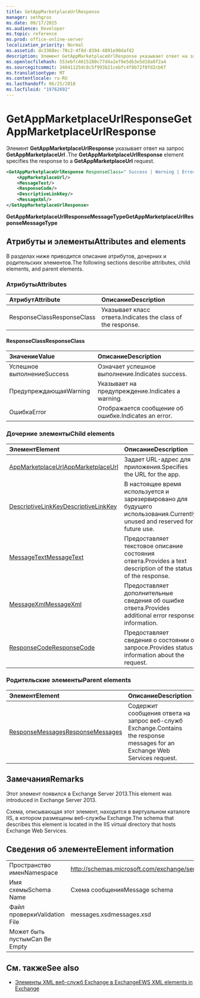 ```yaml
---
title: GetAppMarketplaceUrlResponse
manager: sethgros
ms.date: 09/17/2015
ms.audience: Developer
ms.topic: reference
ms.prod: office-online-server
localization_priority: Normal
ms.assetid: dc3368ec-78c2-4f8d-8394-4891e90dafd2
description: Элемент GetAppMarketplaceUrlResponse указывает ответ на запрос GetAppMarketplaceUrl.
ms.openlocfilehash: 553ebfc4615280c77d4a1ef9e5db3e5d10a0f2a4
ms.sourcegitcommit: 34041125dc8c5f993b21cebfc4f8b72f0fd2cb6f
ms.translationtype: MT
ms.contentlocale: ru-RU
ms.lasthandoff: 06/25/2018
ms.locfileid: "19762692"
---
```

# <a name="getappmarketplaceurlresponse"></a><span data-ttu-id="e62f6-103">GetAppMarketplaceUrlResponse</span><span class="sxs-lookup"><span data-stu-id="e62f6-103">GetAppMarketplaceUrlResponse</span></span>

<span data-ttu-id="e62f6-104">Элемент **GetAppMarketplaceUrlResponse** указывает ответ на запрос **GetAppMarketplaceUrl** .</span><span class="sxs-lookup"><span data-stu-id="e62f6-104">The **GetAppMarketplaceUrlResponse** element specifies the response to a **GetAppMarketplaceUrl** request.</span></span> 
  
```XML
<GetAppMarketplaceUrlResponse ResponseClass=" Success | Warning | Error ">
    <AppMarketplaceUrl/>
    <MessageText/>
    <ResponseCode/>
    <DescriptiveLinkKey/>
    <MessageXml/>
</GetAppMarketplaceUrlResponse>
```

 <span data-ttu-id="e62f6-105">**GetAppMarketplaceUrlResponseMessageType**</span><span class="sxs-lookup"><span data-stu-id="e62f6-105">**GetAppMarketplaceUrlResponseMessageType**</span></span>
## <a name="attributes-and-elements"></a><span data-ttu-id="e62f6-106">Атрибуты и элементы</span><span class="sxs-lookup"><span data-stu-id="e62f6-106">Attributes and elements</span></span>

<span data-ttu-id="e62f6-107">В разделах ниже приводится описание атрибутов, дочерних и родительских элементов.</span><span class="sxs-lookup"><span data-stu-id="e62f6-107">The following sections describe attributes, child elements, and parent elements.</span></span>
  
### <a name="attributes"></a><span data-ttu-id="e62f6-108">Атрибуты</span><span class="sxs-lookup"><span data-stu-id="e62f6-108">Attributes</span></span>

|<span data-ttu-id="e62f6-109">**Атрибут**</span><span class="sxs-lookup"><span data-stu-id="e62f6-109">**Attribute**</span></span>|<span data-ttu-id="e62f6-110">**Описание**</span><span class="sxs-lookup"><span data-stu-id="e62f6-110">**Description**</span></span>|
|:-----|:-----|
|<span data-ttu-id="e62f6-111">ResponseClass</span><span class="sxs-lookup"><span data-stu-id="e62f6-111">ResponseClass</span></span>  <br/> |<span data-ttu-id="e62f6-112">Указывает класс ответа.</span><span class="sxs-lookup"><span data-stu-id="e62f6-112">Indicates the class of the response.</span></span>  <br/> |
   
#### <a name="responseclass"></a><span data-ttu-id="e62f6-113">ResponseClass</span><span class="sxs-lookup"><span data-stu-id="e62f6-113">ResponseClass</span></span>

|<span data-ttu-id="e62f6-114">**Значение**</span><span class="sxs-lookup"><span data-stu-id="e62f6-114">**Value**</span></span>|<span data-ttu-id="e62f6-115">**Описание**</span><span class="sxs-lookup"><span data-stu-id="e62f6-115">**Description**</span></span>|
|:-----|:-----|
|<span data-ttu-id="e62f6-116">Успешное выполнение</span><span class="sxs-lookup"><span data-stu-id="e62f6-116">Success</span></span>  <br/> |<span data-ttu-id="e62f6-117">Означает успешное выполнение.</span><span class="sxs-lookup"><span data-stu-id="e62f6-117">Indicates success.</span></span>  <br/> |
|<span data-ttu-id="e62f6-118">Предупреждающая</span><span class="sxs-lookup"><span data-stu-id="e62f6-118">Warning</span></span>  <br/> |<span data-ttu-id="e62f6-119">Указывает на предупреждение.</span><span class="sxs-lookup"><span data-stu-id="e62f6-119">Indicates a warning.</span></span>  <br/> |
|<span data-ttu-id="e62f6-120">Ошибка</span><span class="sxs-lookup"><span data-stu-id="e62f6-120">Error</span></span>  <br/> |<span data-ttu-id="e62f6-121">Отображается сообщение об ошибке.</span><span class="sxs-lookup"><span data-stu-id="e62f6-121">Indicates an error.</span></span>  <br/> |
   
### <a name="child-elements"></a><span data-ttu-id="e62f6-122">Дочерние элементы</span><span class="sxs-lookup"><span data-stu-id="e62f6-122">Child elements</span></span>

|<span data-ttu-id="e62f6-123">**Элемент**</span><span class="sxs-lookup"><span data-stu-id="e62f6-123">**Element**</span></span>|<span data-ttu-id="e62f6-124">**Описание**</span><span class="sxs-lookup"><span data-stu-id="e62f6-124">**Description**</span></span>|
|:-----|:-----|
|[<span data-ttu-id="e62f6-125">AppMarketplaceUrl</span><span class="sxs-lookup"><span data-stu-id="e62f6-125">AppMarketplaceUrl</span></span>](appmarketplaceurl.md) <br/> |<span data-ttu-id="e62f6-126">Задает URL-адрес для приложения.</span><span class="sxs-lookup"><span data-stu-id="e62f6-126">Specifies the URL for the app.</span></span>  <br/> |
|[<span data-ttu-id="e62f6-127">DescriptiveLinkKey</span><span class="sxs-lookup"><span data-stu-id="e62f6-127">DescriptiveLinkKey</span></span>](descriptivelinkkey.md) <br/> |<span data-ttu-id="e62f6-128">В настоящее время используется и зарезервировано для будущего использования.</span><span class="sxs-lookup"><span data-stu-id="e62f6-128">Currently unused and reserved for future use.</span></span>  <br/> |
|[<span data-ttu-id="e62f6-129">MessageText</span><span class="sxs-lookup"><span data-stu-id="e62f6-129">MessageText</span></span>](messagetext.md) <br/> |<span data-ttu-id="e62f6-130">Предоставляет текстовое описание состояния ответа.</span><span class="sxs-lookup"><span data-stu-id="e62f6-130">Provides a text description of the status of the response.</span></span>  <br/> |
|[<span data-ttu-id="e62f6-131">MessageXml</span><span class="sxs-lookup"><span data-stu-id="e62f6-131">MessageXml</span></span>](messagexml.md) <br/> |<span data-ttu-id="e62f6-132">Предоставляет дополнительные сведения об ошибке ответа.</span><span class="sxs-lookup"><span data-stu-id="e62f6-132">Provides additional error response information.</span></span>  <br/> |
|[<span data-ttu-id="e62f6-133">ResponseCode</span><span class="sxs-lookup"><span data-stu-id="e62f6-133">ResponseCode</span></span>](responsecode.md) <br/> |<span data-ttu-id="e62f6-134">Предоставляет сведения о состоянии о запросе.</span><span class="sxs-lookup"><span data-stu-id="e62f6-134">Provides status information about the request.</span></span>  <br/> |
   
### <a name="parent-elements"></a><span data-ttu-id="e62f6-135">Родительские элементы</span><span class="sxs-lookup"><span data-stu-id="e62f6-135">Parent elements</span></span>

|<span data-ttu-id="e62f6-136">**Элемент**</span><span class="sxs-lookup"><span data-stu-id="e62f6-136">**Element**</span></span>|<span data-ttu-id="e62f6-137">**Описание**</span><span class="sxs-lookup"><span data-stu-id="e62f6-137">**Description**</span></span>|
|:-----|:-----|
|[<span data-ttu-id="e62f6-138">ResponseMessages</span><span class="sxs-lookup"><span data-stu-id="e62f6-138">ResponseMessages</span></span>](responsemessages.md) <br/> |<span data-ttu-id="e62f6-139">Содержит сообщения ответа на запрос веб-служб Exchange.</span><span class="sxs-lookup"><span data-stu-id="e62f6-139">Contains the response messages for an Exchange Web Services request.</span></span>  <br/> |
   
## <a name="remarks"></a><span data-ttu-id="e62f6-140">Замечания</span><span class="sxs-lookup"><span data-stu-id="e62f6-140">Remarks</span></span>

<span data-ttu-id="e62f6-141">Этот элемент появился в Exchange Server 2013.</span><span class="sxs-lookup"><span data-stu-id="e62f6-141">This element was introduced in Exchange Server 2013.</span></span>
  
<span data-ttu-id="e62f6-142">Схема, описывающая этот элемент, находится в виртуальном каталоге IIS, в котором размещены веб-службы Exchange.</span><span class="sxs-lookup"><span data-stu-id="e62f6-142">The schema that describes this element is located in the IIS virtual directory that hosts Exchange Web Services.</span></span>
  
## <a name="element-information"></a><span data-ttu-id="e62f6-143">Сведения об элементе</span><span class="sxs-lookup"><span data-stu-id="e62f6-143">Element information</span></span>

|||
|:-----|:-----|
|<span data-ttu-id="e62f6-144">Пространство имен</span><span class="sxs-lookup"><span data-stu-id="e62f6-144">Namespace</span></span>  <br/> |http://schemas.microsoft.com/exchange/services/2006/messages  <br/> |
|<span data-ttu-id="e62f6-145">Имя схемы</span><span class="sxs-lookup"><span data-stu-id="e62f6-145">Schema Name</span></span>  <br/> |<span data-ttu-id="e62f6-146">Схема сообщения</span><span class="sxs-lookup"><span data-stu-id="e62f6-146">Message schema</span></span>  <br/> |
|<span data-ttu-id="e62f6-147">Файл проверки</span><span class="sxs-lookup"><span data-stu-id="e62f6-147">Validation File</span></span>  <br/> |<span data-ttu-id="e62f6-148">messages.xsd</span><span class="sxs-lookup"><span data-stu-id="e62f6-148">messages.xsd</span></span>  <br/> |
|<span data-ttu-id="e62f6-149">Может быть пустым</span><span class="sxs-lookup"><span data-stu-id="e62f6-149">Can Be Empty</span></span>  <br/> ||
   
## <a name="see-also"></a><span data-ttu-id="e62f6-150">См. также</span><span class="sxs-lookup"><span data-stu-id="e62f6-150">See also</span></span>



- [<span data-ttu-id="e62f6-151">Элементы XML веб-служб Exchange в Exchange</span><span class="sxs-lookup"><span data-stu-id="e62f6-151">EWS XML elements in Exchange</span></span>](ews-xml-elements-in-exchange.md)


